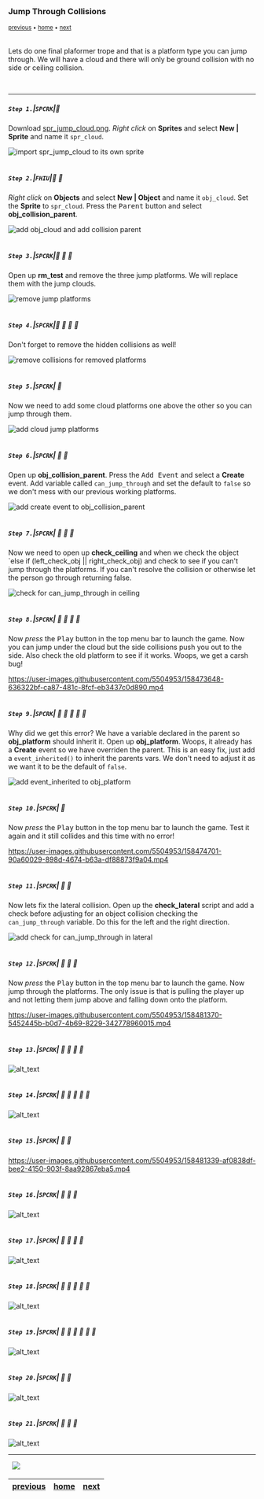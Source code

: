 <img src="https://via.placeholder.com/1000x4/45D7CA/45D7CA" alt="drawing" height="4px"/>

### Jump Through Collisions

<sub>[previous](../) • [home](../README.md#user-content-gms2-top-down-shooter) • [next](../)</sub>

<img src="https://via.placeholder.com/1000x4/45D7CA/45D7CA" alt="drawing" height="4px"/>

Lets do one final plaformer trope and that is a platform type you can jump through.  We will have a cloud and there will only be ground collision with no side or ceiling collision.

<br>

---


##### `Step 1.`\|`SPCRK`|:small_blue_diamond:

Download [spr_jump_cloud.png](images/spr_jump_cloud.png).  *Right click* on **Sprites** and select **New | Sprite** and name it `spr_cloud`. 

![import spr_jump_cloud to its own sprite](images/sprClous.png)

<img src="https://via.placeholder.com/500x2/45D7CA/45D7CA" alt="drawing" height="2px" alt = ""/>

##### `Step 2.`\|`FHIU`|:small_blue_diamond: :small_blue_diamond: 

*Right click* on **Objects** and select **New | Object** and name it `obj_cloud`. Set the **Sprite** to `spr_cloud`. Press the <kbd>Parent</kbd> button and select **obj_collision_parent**.

![add obj_cloud and add collision parent](images/objCloud.png)

<img src="https://via.placeholder.com/500x2/45D7CA/45D7CA" alt="drawing" height="2px" alt = ""/>

##### `Step 3.`\|`SPCRK`|:small_blue_diamond: :small_blue_diamond: :small_blue_diamond:

Open up **rm_test** and remove the three jump platforms.  We will replace them with the jump clouds.

![remove jump platforms](images/removeJumpPlatforms.png)

<img src="https://via.placeholder.com/500x2/45D7CA/45D7CA" alt="drawing" height="2px" alt = ""/>

##### `Step 4.`\|`SPCRK`|:small_blue_diamond: :small_blue_diamond: :small_blue_diamond: :small_blue_diamond:

Don't forget to remove the hidden collisions as well!

![remove collisions for removed platforms](images/removeColl.png)

<img src="https://via.placeholder.com/500x2/45D7CA/45D7CA" alt="drawing" height="2px" alt = ""/>

##### `Step 5.`\|`SPCRK`| :small_orange_diamond:

Now we need to add some cloud platforms one above the other so you can jump through them.

![add cloud jump platforms](images/objCloudInLevel.png)

<img src="https://via.placeholder.com/500x2/45D7CA/45D7CA" alt="drawing" height="2px" alt = ""/>

##### `Step 6.`\|`SPCRK`| :small_orange_diamond: :small_blue_diamond:

Open up **obj_collision_parent**. Press the <kbd>Add Event</kbd> and select a **Create** event. Add variable called `can_jump_through` and set the default to `false` so we don't mess with our previous working platforms.

![add create event to obj_collision_parent](images/canJumpThroughVar.png)

<img src="https://via.placeholder.com/500x2/45D7CA/45D7CA" alt="drawing" height="2px" alt = ""/>

##### `Step 7.`\|`SPCRK`| :small_orange_diamond: :small_blue_diamond: :small_blue_diamond:

Now we need to open up **check_ceiling** and when we check the object `else if (left_check_obj || right_check_obj) and check to see if you can't jump through the platforms.  If you can't resolve the collision or otherwise let the person go through returning false.

![check for can_jump_through in ceiling](images/addCheckForCeiling.png)

<img src="https://via.placeholder.com/500x2/45D7CA/45D7CA" alt="drawing" height="2px" alt = ""/>

##### `Step 8.`\|`SPCRK`| :small_orange_diamond: :small_blue_diamond: :small_blue_diamond: :small_blue_diamond:

Now *press* the <kbd>Play</kbd> button in the top menu bar to launch the game. Now you can jump under the cloud but the side collisions push you out to the side.  Also check the old platform to see if it works.  Woops, we get a carsh bug!

https://user-images.githubusercontent.com/5504953/158473648-636322bf-ca87-481c-8fcf-eb3437c0d890.mp4


<img src="https://via.placeholder.com/500x2/45D7CA/45D7CA" alt="drawing" height="2px" alt = ""/>

##### `Step 9.`\|`SPCRK`| :small_orange_diamond: :small_blue_diamond: :small_blue_diamond: :small_blue_diamond: :small_blue_diamond:

Why did we get this error?  We have a variable declared in the parent so **obj_platform** should inherit it.  Open up **obj_platform**. Woops, it already has a **Create** event so we have overriden the parent.  This is an easy fix, just add a `event_inherited()` to inherit the parents vars.  We don't need to adjust it as we want it to be the default of `false`.

![add event_inherited to obj_platform](images/inherit.png)

<img src="https://via.placeholder.com/500x2/45D7CA/45D7CA" alt="drawing" height="2px" alt = ""/>

##### `Step 10.`\|`SPCRK`| :large_blue_diamond:

Now *press* the <kbd>Play</kbd> button in the top menu bar to launch the game. Test it again and it still collides and this time with no error!

https://user-images.githubusercontent.com/5504953/158474701-90a60029-898d-4674-b63a-df88873f9a04.mp4

<img src="https://via.placeholder.com/500x2/45D7CA/45D7CA" alt="drawing" height="2px" alt = ""/>

##### `Step 11.`\|`SPCRK`| :large_blue_diamond: :small_blue_diamond: 

Now lets fix the lateral collision. Open up the **check_lateral** script and add a check before adjusting for an object collision checking the `can_jump_through` variable. Do this for the left and the right direction.

![add check for can_jump_through in lateral](images/adjustLateral.png)

<img src="https://via.placeholder.com/500x2/45D7CA/45D7CA" alt="drawing" height="2px" alt = ""/>


##### `Step 12.`\|`SPCRK`| :large_blue_diamond: :small_blue_diamond: :small_blue_diamond: 

Now *press* the <kbd>Play</kbd> button in the top menu bar to launch the game. Now jump through the platforms.  The only issue is that is pulling the player up and not letting them jump above and falling down onto the platform.  

https://user-images.githubusercontent.com/5504953/158481370-5452445b-b0d7-4b69-8229-342778960015.mp4

<img src="https://via.placeholder.com/500x2/45D7CA/45D7CA" alt="drawing" height="2px" alt = ""/>

##### `Step 13.`\|`SPCRK`| :large_blue_diamond: :small_blue_diamond: :small_blue_diamond:  :small_blue_diamond: 

![alt_text](images/.png)

<img src="https://via.placeholder.com/500x2/45D7CA/45D7CA" alt="drawing" height="2px" alt = ""/>

##### `Step 14.`\|`SPCRK`| :large_blue_diamond: :small_blue_diamond: :small_blue_diamond: :small_blue_diamond:  :small_blue_diamond: 

![alt_text](images/.png)

<img src="https://via.placeholder.com/500x2/45D7CA/45D7CA" alt="drawing" height="2px" alt = ""/>

##### `Step 15.`\|`SPCRK`| :large_blue_diamond: :small_orange_diamond: 

https://user-images.githubusercontent.com/5504953/158481339-af0838df-bee2-4150-903f-8aa92867eba5.mp4

<img src="https://via.placeholder.com/500x2/45D7CA/45D7CA" alt="drawing" height="2px" alt = ""/>

##### `Step 16.`\|`SPCRK`| :large_blue_diamond: :small_orange_diamond:   :small_blue_diamond: 

![alt_text](images/.png)

<img src="https://via.placeholder.com/500x2/45D7CA/45D7CA" alt="drawing" height="2px" alt = ""/>

##### `Step 17.`\|`SPCRK`| :large_blue_diamond: :small_orange_diamond: :small_blue_diamond: :small_blue_diamond:

![alt_text](images/.png)

<img src="https://via.placeholder.com/500x2/45D7CA/45D7CA" alt="drawing" height="2px" alt = ""/>

##### `Step 18.`\|`SPCRK`| :large_blue_diamond: :small_orange_diamond: :small_blue_diamond: :small_blue_diamond: :small_blue_diamond:

![alt_text](images/.png)

<img src="https://via.placeholder.com/500x2/45D7CA/45D7CA" alt="drawing" height="2px" alt = ""/>

##### `Step 19.`\|`SPCRK`| :large_blue_diamond: :small_orange_diamond: :small_blue_diamond: :small_blue_diamond: :small_blue_diamond: :small_blue_diamond:

![alt_text](images/.png)

<img src="https://via.placeholder.com/500x2/45D7CA/45D7CA" alt="drawing" height="2px" alt = ""/>

##### `Step 20.`\|`SPCRK`| :large_blue_diamond: :large_blue_diamond:

![alt_text](images/.png)

<img src="https://via.placeholder.com/500x2/45D7CA/45D7CA" alt="drawing" height="2px" alt = ""/>

##### `Step 21.`\|`SPCRK`| :large_blue_diamond: :large_blue_diamond: :small_blue_diamond:

![alt_text](images/.png)

___


<img src="https://via.placeholder.com/1000x4/dba81a/dba81a" alt="drawing" height="4px" alt = ""/>

<img src="https://via.placeholder.com/1000x100/45D7CA/000000/?text=Next Up - ADD NEXT PAGE">

<img src="https://via.placeholder.com/1000x4/dba81a/dba81a" alt="drawing" height="4px" alt = ""/>

| [previous](../)| [home](../README.md#user-content-gms2-top-down-shooter) | [next](../)|
|---|---|---|
